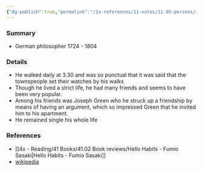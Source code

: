 ```yaml
---
{"dg-publish":true,"permalink":"/1x-references/11-notes/11-05-persons/immanuel-kant/","title":"Immanuel Kant","created":"2023-01-22T09:39:27.000+03:00","updated":"2024-02-14T20:18:18.350+03:00"}
---
```



### Summary
- German philosopher 1724 - 1804

### Details
- He walked daily at 3.30 and was so punctual that it was said that the townspeople set their watches by his walks
- Though he lived a strict life, he had many friends and seems to have been very popular. 
- Among his friends was Joseph Green who he struck up a friendship by means of having an argument, which so impressed Green that he invited him to his apartment.
- He remained single his whole life

### References
- [[4x - Reading/41 Books/41.02 Book reviews/Hello Habits - Fumio Sasaki\|Hello Habits - Fumio Sasaki]]
- [wikipedia](https://en.wikipedia.org/wiki/Immanuel_Kant)
